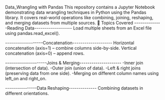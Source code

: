 Data_Wrangling with Pandas
This repository contains a Jupyter Notebook demonstrating data wrangling techniques in Python using the Pandas library.
It covers real-world operations like combining, joining, reshaping, and merging datasets from multiple sources.
📌 Topics Covered
--------------Reading Data-------------------
Load multiple sheets from an Excel file using pandas.read_excel().

-------------------Concatenation--------------------
Horizontal concatenation (axis=1) – combine columns side-by-side.
Vertical concatenation (axis=0) – append rows.

---------------------Joins & Merging---------------------
-Inner join (intersection of data).
-Outer join (union of data).
-Left & right joins (preserving data from one side).
-Merging on different column names using left_on and right_on.

----------------Data Reshaping--------------
Combining datasets in different orientations.

